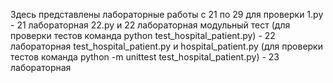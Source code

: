 Здесь представлены лабораторные работы с 21 по 29 для проверки
1.ру - 21 лабораторная
22.ру и 22 лабораторная модульный тест (для проверки тестов команда python test_hospital_patient.py) - 22 лабораторная 
test_hospital_patient.py и hospital_patient.py (для проверки тестов команда python -m unittest test_hospital_patient.py) - 23 лабораторная 

